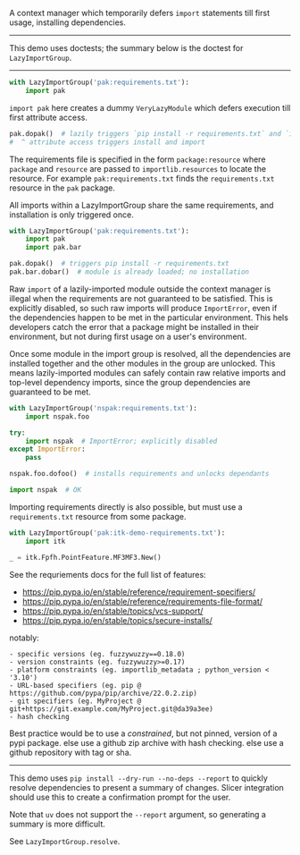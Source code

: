 A context manager which temporarily defers `import` statements till first usage, installing dependencies.

---

This demo uses doctests; the summary below is the doctest for `LazyImportGroup`.

---

```py
with LazyImportGroup('pak:requirements.txt'):
    import pak
```

`import pak` here creates a dummy `VeryLazyModule` which defers execution till first attribute access.

```py
pak.dopak()  # lazily triggers `pip install -r requirements.txt` and `import pak`
#  ^ attribute access triggers install and import
```

The requirements file is specified in the form `package:resource` where `package` and `resource` are passed to
`importlib.resources` to locate the resource. For example `pak:requirements.txt` finds the `requirements.txt`
resource in the `pak` package.

All imports within a LazyImportGroup share the same requirements, and installation is only triggered once.

```py
with LazyImportGroup('pak:requirements.txt'):
    import pak
    import pak.bar

pak.dopak()  # triggers pip install -r requirements.txt
pak.bar.dobar()  # module is already loaded; no installation
```

Raw `import` of a lazily-imported module outside the context manager is illegal when the requirements are not
guaranteed to be satisfied. This is explicitly disabled, so such raw imports will produce `ImportError`, even
if the dependencies happen to be met in the particular environment. This hels developers catch the error that
a package might be installed in their environment, but not during first usage on a user's environment.

Once some module in the import group is resolved, all the dependencies are installed together and the other
modules in the group are unlocked. This means lazily-imported modules can safely contain raw relative imports
and top-level dependency imports, since the group dependencies are guaranteed to be met.

```py
with LazyImportGroup('nspak:requirements.txt'):
    import nspak.foo

try:
    import nspak  # ImportError; explicitly disabled
except ImportError:
    pass

nspak.foo.dofoo()  # installs requirements and unlocks dependants

import nspak  # OK
```

Importing requirements directly is also possible, but must use a `requirements.txt` resource from some package.

```py
with LazyImportGroup('pak:itk-demo-requirements.txt'):
    import itk

_ = itk.Fpfh.PointFeature.MF3MF3.New()
```

See the requriements docs for the full list of features:

- https://pip.pypa.io/en/stable/reference/requirement-specifiers/
- https://pip.pypa.io/en/stable/reference/requirements-file-format/
- https://pip.pypa.io/en/stable/topics/vcs-support/
- https://pip.pypa.io/en/stable/topics/secure-installs/

notably:

    - specific versions (eg. fuzzywuzzy==0.18.0)
    - version constraints (eg. fuzzywuzzy>=0.17)
    - platform constraints (eg. importlib_metadata ; python_version < '3.10')
    - URL-based specifiers (eg. pip @ https://github.com/pypa/pip/archive/22.0.2.zip)
    - git specifiers (eg. MyProject @ git+https://git.example.com/MyProject.git@da39a3ee)
    - hash checking

Best practice would be to use a _constrained_, but not pinned, version of a pypi package.
else use a github zip archive with hash checking.
else use a github repository with tag or sha.

---

This demo uses `pip install --dry-run --no-deps --report` to quickly resolve dependencies to present a summary of
changes. Slicer integration should use this to create a confirmation prompt for the user.

Note that `uv` does not support the `--report` argument, so generating a summary is more difficult.

See `LazyImportGroup.resolve`.
